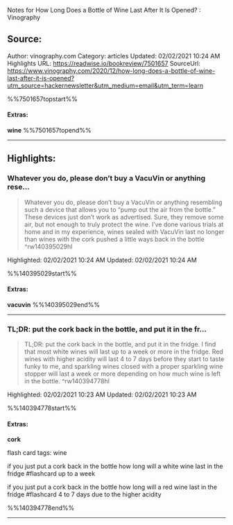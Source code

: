 Notes for How Long Does a Bottle of Wine Last After It Is Opened? : Vinography

## Source:
Author: vinography.com
Category: articles
Updated: 02/02/2021 10:24 AM
Highlights URL: https://readwise.io/bookreview/7501657
SourceUrl: https://www.vinography.com/2020/12/how-long-does-a-bottle-of-wine-last-after-it-is-opened?utm_source=hackernewsletter&utm_medium=email&utm_term=learn

%%7501657topstart%%
#### Extras:
**wine**
%%7501657topend%%


 
-----
 ## Highlights:

### Whatever you do, please don’t buy a VacuVin or anything rese...
>Whatever you do, please don’t buy a VacuVin or anything resembling such a device that allows you to “pump out the air from the bottle.” These devices just don’t work as advertised. Sure, they remove some air, but not enough to truly protect the wine. I’ve done various trials at home and in my experience, wines sealed with VacuVin last no longer than wines with the cork pushed a little ways back in the bottle ^rw140395029hl


Highlighted: 02/02/2021 10:24 AM
Updated: 02/02/2021 10:24 AM

%%140395029start%%
#### Extras:
**vacuvin**
%%140395029end%%



------

### TL;DR: put the cork back in the bottle, and put it in the fr...
>TL;DR: put the cork back in the bottle, and put it in the fridge. I find that most white wines will last up to a week or more in the fridge. Red wines with higher acidity will last 4 to 7 days before they start to taste funky to me, and sparkling wines closed with a proper sparkling wine stopper will last a week or more depending on how much wine is left in the bottle. ^rw140394778hl


Highlighted: 02/02/2021 10:23 AM
Updated: 02/02/2021 10:23 AM

%%140394778start%%
#### Extras:
**cork**

flash card tags: wine

if you just put a cork back in the bottle how long will a white wine last in the fridge #flashcard 
up to a week
<!--ID: 1614665312023-->


if you just put a cork back in the bottle how long will a red wine last in the fridge #flashcard 
4 to 7 days due to the higher acidity
<!--ID: 1614665312037-->


%%140394778end%%



------

